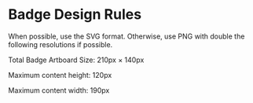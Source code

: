 # Badge Design Rules

When possible, use the SVG format. Otherwise, use PNG with double the following resolutions if possible.

Total Badge Artboard Size: 210px × 140px

Maximum content height: 120px

Maximum content width: 190px
